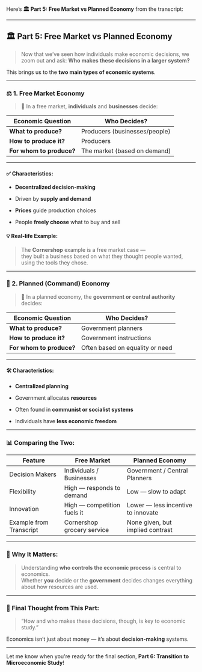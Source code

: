 Here’s **🏛️ Part 5: Free Market vs Planned Economy** from the transcript:

---

## 🏛️ Part 5: Free Market vs Planned Economy

> Now that we’ve seen how individuals make economic decisions, we zoom out and ask: **Who makes these decisions in a larger system?**

This brings us to the **two main types of economic systems**.

---

### ⚖️ 1. **Free Market Economy**

> 📌 In a free market, **individuals** and **businesses** decide:

|Economic Question|Who Decides?|
|---|---|
|**What to produce?**|Producers (businesses/people)|
|**How to produce it?**|Producers|
|**For whom to produce?**|The market (based on demand)|

---

#### ✅ Characteristics:

- **Decentralized decision-making**
    
- Driven by **supply and demand**
    
- **Prices** guide production choices
    
- People **freely choose** what to buy and sell
    

#### 💡 Real-life Example:

> The **Cornershop** example is a free market case —  
> they built a business based on what they thought people wanted, using the tools they chose.

---

### 🏢 2. **Planned (Command) Economy**

> 📌 In a planned economy, the **government or central authority** decides:

|Economic Question|Who Decides?|
|---|---|
|**What to produce?**|Government planners|
|**How to produce it?**|Government instructions|
|**For whom to produce?**|Often based on equality or need|

---

#### 🛠️ Characteristics:

- **Centralized planning**
    
- Government allocates **resources**
    
- Often found in **communist or socialist systems**
    
- Individuals have **less economic freedom**
    

---

### 📊 Comparing the Two:

|Feature|Free Market|Planned Economy|
|---|---|---|
|Decision Makers|Individuals / Businesses|Government / Central Planners|
|Flexibility|High — responds to demand|Low — slow to adapt|
|Innovation|High — competition fuels it|Lower — less incentive to innovate|
|Example from Transcript|Cornershop grocery service|None given, but implied contrast|

---

### 🧠 Why It Matters:

> Understanding **who controls the economic process** is central to economics.  
> Whether **you** decide or the **government** decides changes everything about how resources are used.

---

### 🔑 Final Thought from This Part:

> “How and who makes these decisions, though, is key to economic study.”

Economics isn’t just about money — it’s about **decision-making** systems.

---

Let me know when you're ready for the final section, **Part 6: Transition to Microeconomic Study**!